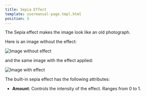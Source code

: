 ```yaml
---
title: Sepia Effect
template: usermanual-page.tmpl.html
position: 5
---
```


The Sepia effect makes the image look like an old photograph.

Here is an image without the effect:

<img alt="Image without effect" src="/images/platform/posteffects/without_effects.png"></img>

and the same image with the effect applied:

<img alt="Image with effect" src="/images/platform/posteffects/with_sepia.png"></img>

The built-in sepia effect has the following attributes:

* **Amount**: Controls the intensity of the effect. Ranges from 0 to 1.

